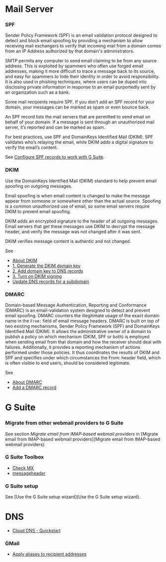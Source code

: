 # Mail Server

### SPF

Sender Policy Framework (SPF) is an email validation protocol designed to detect and block email spoofing by providing a mechanism to allow receiving mail exchangers to verify that incoming mail from a domain comes from an IP Address authorized by that domain's administrators.

SMTP permits any computer to send email claiming to be from any source address. This is exploited by spammers who often use forged email addresses, making it more difficult to trace a message back to its source, and easy for spammers to hide their identity in order to avoid responsibility. It is also used in phishing techniques, where users can be duped into disclosing private information in response to an email purportedly sent by an organization such as a bank.

Some mail recipients require SPF. If you don’t add an SPF record for your domain, your messages can be marked as spam or even bounce back.

An SPF record lists the mail servers that are permitted to send email on behalf of your domain. If a message is sent through an unauthorized mail server, it’s reported and can be marked as spam.

For best practices, use SPF and DomainKeys Identified Mail (DKIM). SPF validates who’s relaying the email, while DKIM adds a digital signature to verify the email’s content.


See [Configure SPF records to work with G Suite](https://support.google.com/a/answer/33786?hl=en).

### DKIM

Use the DomainKeys Identified Mail (DKIM) standard to help prevent email spoofing on outgoing messages.

Email spoofing is when email content is changed to make the message appear from someone or somewhere other than the actual source. Spoofing is a common unauthorized use of email, so some email servers require DKIM to prevent email spoofing.

DKIM adds an encrypted signature to the header of all outgoing messages. Email servers that get these messages use DKIM to decrypt the message header,  and verify the message was not changed after it was sent. 

DKIM verifies message content is authentic and not changed.

See

- [About DKIM](https://support.google.com/a/answer/174124)
- [1. Generate the DKIM domain key](https://support.google.com/a/answer/174126)
- [2. Add domain key to DNS records](https://support.google.com/a/answer/173535)
- [3. Turn on DKIM signing](https://support.google.com/a/answer/180504)
- [Update DNS records for a subdomain](https://support.google.com/a/answer/177063)

### DMARC

Domain-based Message Authentication, Reporting and Conformance (DMARC) is an email-validation system designed to detect and prevent email spoofing. DMARC counters the illegitimate usage of the exact domain name in the `From:` field of email message headers. DMARC is built on top of two existing mechanisms, Sender Policy Framework (SPF) and DomainKeys Identified Mail (DKIM). It allows the administrative owner of a domain to publish a policy on which mechanism (DKIM, SPF or both) is employed when sending email from that domain and how the receiver should deal with failures. Additionally, it provides a reporting mechanism of actions performed under those policies. It thus coordinates the results of DKIM and SPF and specifies under which circumstances the From: header field, which is often visible to end users, should be considered legitimate.

See

- [About DMARC](https://support.google.com/a/answer/2466580)
- [Add a DMARC record](https://support.google.com/a/answer/2466563)

# G Suite

### Migrate from other webmail providers to G Suite

See section *Migrate email from IMAP-based webmail providers* in [Migrate email from IMAP-based webmail providers](Migrate email from IMAP-based webmail providers).

### G Suite Toolbox

- [Check MX](https://toolbox.googleapps.com/apps/checkmx/)
- [messageheader](https://toolbox.googleapps.com/apps/messageheader/)

### G Suite setup

See [Use the G Suite setup wizard](Use the G Suite setup wizard).

# DNS

- [Cloud DNS - Quickstart](https://cloud.google.com/dns/docs/quickstart)

### GMail

- [Apply aliases to recipient addresses](https://support.google.com/a/answer/4524505)

